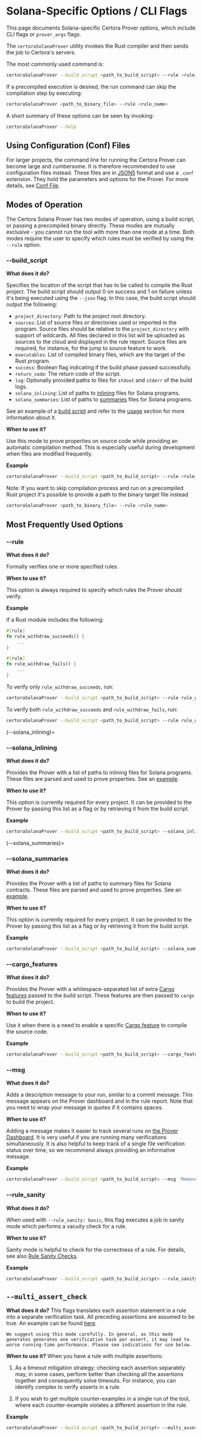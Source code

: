 # Solana-Specific Options / CLI Flags

This page documents Solana-specific Certora Prover options, which include CLI flags or ``prover_args`` flags.

The ``certoraSolanaProver`` utility invokes the Rust compiler and then sends the job to Certora's servers.

The most commonly used command is:

```bash
certoraSolanaProver --build_script <path_to_build_script> --rule <rule_name>
```

If a precompiled execution is desired, the run command can skip the compilation step by executing:

```bash
certoraSolanaProver <path_to_binary_file> --rule <rule_name>
```

A short summary of these options can be seen by invoking:
```bash
certoraSolanaProver --help
```

## Using Configuration (Conf) Files

For larger projects, the command line for running the Certora Prover can become large and cumbersome. It is therefore recommended to use configuration files instead.
These files are in [JSON5](https://json5.org/) format and use a ``.conf`` extension. They hold the parameters and options for the Prover.
For more details, see [Conf File](https://docs.certora.com/en/latest/docs/prover/cli/conf-file-api.html#conf-files).

## Modes of Operation

The Certora Solana Prover has two modes of operation, using a build script, or passing a precompiled binary directly.
These modes are mutually exclusive - you cannot run the tool with more than one mode at a time.
Both modes require the user to specify which rules must be verified by using the ``--rule`` option.

### --build_script

**What does it do?**

Specifies the location of the script that has to be called to compile the Rust project.
The build script should output 0 on success and 1 on failure unless it's being executed using the ``--json`` flag.
In this case, the build script should output the following:

- ``project_directory``: Path to the project root directory.
- ``sources``: List of source files or directories used or imported in the program. Source files should be relative to the ``project_directory`` with support of wildcards. All files declared in this list will be uploaded as sources to the cloud and displayed in the rule report. Source files are required, for instance, for the jump to source feature to work.
- ``executables``: List of compiled binary files, which are the target of the Rust program.
- ``success``: Boolean flag indicating if the build phase passed successfully.
- ``return_code``: The return code of the script.
- ``log``: Optionally provided paths to files for `stdout` and `stderr` of the build logs.
- ``solana_inlining``: List of paths to [inlining](#--solana_inlining) files for Solana programs.
- ``solana_summaries``: List of paths to [summaries](#--solana_summaries) files for Solana programs.

See an example of a [build script](https://github.com/Certora/SolanaExamples/blob/main/cvlr_by_example/first_example/certora_build.py) and refer to the
[usage](./usage.md) section for more information about it.

**When to use it?**

Use this mode to prove properties on source code while providing an automatic compilation method. This is especially useful during development when files are modified frequently.

**Example**

```bash
certoraSolanaProver --build_script <path_to_build_script> --rule <rule_name>
```

Note: If you want to skip compilation process and run on a precompiled Rust project it's possible to provide a path to the binary target file instead

```bash
certoraSolanaProver <path_to_binary_file> --rule <rule_name>
```

## Most Frequently Used Options

### --rule

**What does it do?**

Formally verifies one or more specified rules.

**When to use it?**

This option is always required to specify which rules the Prover should verify.

**Example**

If a Rust module includes the following:
```rust
#[rule]
fn rule_withdraw_succeeds() {
    ...
}

#[rule]
fn rule_withdraw_fails() {
    ...
}
```

To verify only `rule_withdraw_succeeds`, run:
```bash
certoraSolanaProver --build_script <path_to_build_script> --rule rule_withdraw_succeeds
```

To verify both `rule_withdraw_succeeds` and `rule_withdraw_fails`, run:
```bash
certoraSolanaProver --build_script <path_to_build_script> --rule rule_withdraw_succeeds rule_withdraw_fails
```

(--solana_inlining)=
### --solana_inlining

**What does it do?**

Provides the Prover with a list of paths to inlining files for Solana programs.
These files are parsed and used to prove properties.
See an [example](https://github.com/Certora/SolanaExamples/blob/main/cvlr_by_example/first_example/certora/inlining.txt).

**When to use it?**

This option is currently required for every project.
It can be provided to the Prover by passing this list as a flag or by retrieving it from the build script.

**Example**

```bash
certoraSolanaProver --build_script <path_to_build_script> --solana_inlining <path_to_inlining_file>  --rule <rule_name>
```

(--solana_summaries)=
### --solana_summaries

**What does it do?**

Provides the Prover with a list of paths to summary files for Solana contracts.
These files are parsed and used to prove properties.
See an [example](https://github.com/Certora/SolanaExamples/blob/main/cvlr_by_example/first_example/certora/summaries.txt).

**When to use it?**

This option is currently required for every project.
It can be provided to the Prover by passing this list as a flag or by retrieving it from the build script.

**Example**

```bash
certoraSolanaProver --build_script <path_to_build_script> --solana_summaries <path_to_summaries_file> --rule <rule_name>
```

### --cargo_features

**What does it do?**

Provides the Prover with a whitespace-separated list of extra [Cargo features](https://doc.rust-lang.org/cargo/reference/features.html) passed to the build script.
These features are then passed to ``cargo`` to build the project.

**When to use it?**

Use it when there is a need to enable a specific [Cargo feature](https://doc.rust-lang.org/cargo/reference/features.html) to compile the source code.

**Example**

```bash
certoraSolanaProver --build_script <path_to_build_script> --cargo_features <feature_1> <feature_2> --rule <rule_name>
```

### --msg

**What does it do?**

Adds a description message to your run, similar to a commit message. This message appears on the Prover dashboard and in the rule report.
Note that you need to wrap your message in quotes if it contains spaces.

**When to use it?**

Adding a message makes it easier to track several runs on [the Prover Dashboard](https://prover.certora.com/). It is very useful if you are running many verifications simultaneously.
It is also helpful to keep track of a single file verification status over time, so we recommend always providing an informative message.

**Example**

```bash
certoraSolanaProver --build_script <path_to_build_script> --msg 'Removed an assertion' --rule <rule_name>
```

### --rule_sanity

**What does it do?**

When used with `--rule_sanity: basic`, this flag executes a job in sanity mode which performs a vacuity check for a rule.

**When to use it?**

Sanity mode is helpful to check for the correctness of a rule. For details, see also [Rule Sanity Checks](./sanity.md).

**Example**

```bash
certoraSolanaProver --build_script <path_to_build_script> --rule_sanity basic
```


## `--multi_assert_check`

**What does it do?**
This flags translates each assertion statement in a rule into a separate verification task. All preceding assertions are assumed to be true. 
An example can be found [here](https://github.com/Certora/SolanaExamples/blob/main/cvlr_by_example/first_example/certora/conf/MultiAssertMode.conf).

```{caution}
We suggest using this mode carefully. In general, as this mode generates generates one verification task per assert, it may lead to worse running-time performance. Please see indications for use below.
```

**When to use it?**
When you have a rule with multiple assertions:

1.  As a timeout mitigation strategy: checking each assertion separately may, in some cases, perform better than checking all the assertions together and consequently solve timeouts. For instance, you can identify complex to verify asserts in a rule.

2.  If you wish to get multiple counter-examples in a single run of the tool, where each counter-example violates a different assertion in the rule.

**Example**

```bash
certoraSolanaProver --build_script <path_to_build_script> --multi_assert_check
```